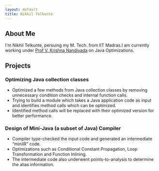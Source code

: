```yaml
---
layout: default
title: Nikhil Telkunte
---
```

## About Me
I'm Nikhil Telkunte, persuing my M. Tech. from IIT Madras.I am currently working under [Prof V. Krishna Nandivada](http://www.cse.iitm.ac.in/~krishna/) on Java Optimizations. 

## Projects
### Optimizing Java collection classes
- Optimized a few methods from Java collection classes by removing unnecessary condition checks and internal function
calls.
- Trying to build a module which takes a Java application code as input and identifies method calls which can be
optimized.
- Identified method calls will be replaced with their optimized version for better performance.
### Design of Mini-Java (a subset of Java) Compiler
- Compiler type-checked the input code and generated an intermediate “miniIR” code.
- Optimizations such as Conditional Constant Propagation, Loop Transformation and Function Inlining.
- The intermediate code also underwent points-to-analysis to determine the alias information.

